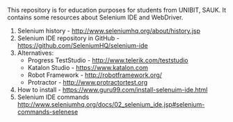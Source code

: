 This repository is for education purposes for students from UNIBIT, SAUK.
It contains some resources about Selenium IDE and WebDriver.

1. Selenium history - http://www.seleniumhq.org/about/history.jsp
1. Selenium IDE repository in GitHub - https://github.com/SeleniumHQ/selenium-ide
1. Alternatives:
    - Progress TestStudio - http://www.telerik.com/teststudio
    - Katalon Studio - https://www.katalon.com
    - Robot Framework - http://robotframework.org/
    - Protractor - http://www.protractortest.org
1. How to install - https://www.guru99.com/install-selenuim-ide.html
1. Selenium IDE commands  http://www.seleniumhq.org/docs/02_selenium_ide.jsp#selenium-commands-selenese

